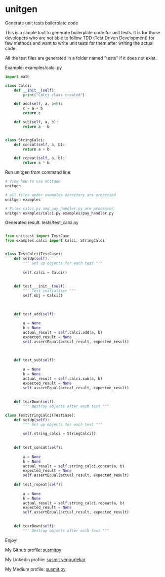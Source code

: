 # unitgen

Generate unit tests boilerplate code

This is a simple tool to generate boilerplate code for unit tests. It is for those developers who are not able to follow TDD (Test Driven Development) for few methods and want to write unit tests for them after writing the actual code.

All the test files are generated in a folder named "tests" if it does not exist.

Example:
examples/calci.py
```python
import math

class Calci:
    def __init__(self):
        print("Calci class created")

    def add(self, a, b=0):
        c = a + b
        return c

    def sub(self, a, b):
        return a - b


class StringCalci:
    def concat(self, a, b):
        return a + b

    def repeat(self, a, b):
        return a * b
```

Run unitgen from command line:
```bash
# View how to use unitgen
unitgen

# all files under examples directory are processed
unitgen examples

# Files calci.py and pay_handler.py are processed
unitgen examples/calci.py examples/pay_handler.py
```

Generated result:
tests/test_calci.py
```python

from unittest import TestCase
from examples.calci import Calci, StringCalci


class TestCalci(TestCase):
    def setUp(self):
        """ Set up objects for each test """
        
        self.calci = Calci()
    
    
    def test___init__(self):
        """ Test initialiser """
        self.obj = Calci()
    
    
    
    def test_add(self):
        
        a = None
        b = None
        actual_result = self.calci.add(a, b)
        expected_result = None
        self.assertEqual(actual_result, expected_result)
    
    
    
    def test_sub(self):
        
        a = None
        b = None
        actual_result = self.calci.sub(a, b)
        expected_result = None
        self.assertEqual(actual_result, expected_result)
    
    
    def tearDown(self):
        """ Destroy objects after each test """

class TestStringCalci(TestCase):
    def setUp(self):
        """ Set up objects for each test """
        
        self.string_calci = StringCalci()
    
    
    def test_concat(self):
        
        a = None
        b = None
        actual_result = self.string_calci.concat(a, b)
        expected_result = None
        self.assertEqual(actual_result, expected_result)
    
    def test_repeat(self):
        
        a = None
        b = None
        actual_result = self.string_calci.repeat(a, b)
        expected_result = None
        self.assertEqual(actual_result, expected_result)
    
    
    def tearDown(self):
        """ Destroy objects after each test """
```

Enjoy!

My Github profile: [susmitpy](https://www.github.com/susmitpy)

My Linkedin profile: [susmit vengurlekar](https://www.linkedin.com/in/susmit-vengurlekar/)

My Medium profile: [susmit.py](https://medium.com/@susmit.py)